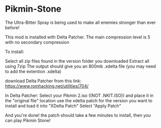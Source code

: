# Pikmin-Stone
The Ultra-Bitter Spray is being used to make all enemies stronger than ever before!

This mod is installed with Delta Patcher. The main compression level is 5 with no secondary compression

To install:

Select all zip files found in the version folder you downloaded
Extract all using 7zip
The output should give you an 800mb .xdelta file (you may need to add the extention .xdelta)

download Delta Patcher from this link: https://www.romhacking.net/utilities/704/

In Delta Patcher:
Select your Pikmin 2.iso ((NOT .NKIT.ISO)) and place it in the "original file" location
use the xdelta patch for the version you want to install and load it into "XDelta Patch"
Select "Apply Patch"

And you're done! the patch should take a few minutes to install, then you can play Pikmin Stone!
